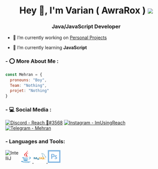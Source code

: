 
<h1 align="center">Hey 👋, I'm Varian ( AwraRox ) <img src="https://cdn.discordapp.com/emojis/880521883739648060.gif?size=4096" width="50"></h1>
<h3 align="center">Java/JavaScript Developer</h3>


- 🔭 I’m currently working on [Personal Projects](https://ImUsingReach.ir/)

- 🌱 I’m currently learning **JavaScript**

### - ⭕ More About Me :

```javascript
const Mehran = {
  pronouns: "Boy",
  Team: "Nothing",
  projet: "Nothing"
}
```

<h3 align="left">- 💻 Social Media :</h3>
<p align="left">
<a href="https:https://discord.gg/- Reach 🌙#3568"><img alt="Discord - Reach 🌙#3568" title="Discord - Reach 🌙#3568" height="32" width="32" src=https://cdn.discordapp.com/attachments/906990335006220318/911332020028846181/discord-mascot.png></a>
<a href="https://instagram.com/imusingreach"><img alt="Instagram - ImUsingReach" title="Instagram - ImUsingReach" height="32" width="32" src=https://cdn.discordapp.com/attachments/864936919312629850/911264557777952869/instagram.png></a>
<a href="https://t.me/Mehran"><img alt="Telegram - Mehran" title="Telegram - Mehran" height="32" width="32" src=https://cdn.discordapp.com/attachments/912414110732419123/916621972081885204/telegram_PNG34.png></a>
</p>


<h3 align="left">- Languages and Tools:</h3>
<p align="left">
</a> <a href="https://www.java.com" target="_blank" rel="noreferrer"> <img src="https://raw.githubusercontent.com/devicons/devicon/master/icons/java/java-original.svg" alt="java" width="40" height="40"/> </a>
</a> <a href="https://www.mysql.com/" target="_blank" rel="noreferrer"> <img src="https://raw.githubusercontent.com/devicons/devicon/master/icons/mysql/mysql-original-wordmark.svg" alt="mysql" width="40" height="40"/> </a>
</a> <a href="https://www.photoshop.com/en" target="_blank" rel="noreferrer"> <img src="https://raw.githubusercontent.com/devicons/devicon/master/icons/photoshop/photoshop-line.svg" alt="photoshop" width="40" height="40"/> </a>
<img align="left" alt="IntelliJ" width="44px" src="https://upload.wikimedia.org/wikipedia/commons/thumb/9/9c/IntelliJ_IDEA_Icon.svg/1200px-IntelliJ_IDEA_Icon.svg.png" />

